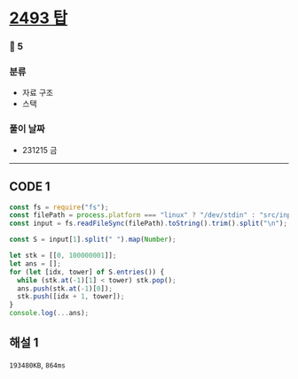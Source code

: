 # [2493 탑](https://www.acmicpc.net/problem/2493)

### 🥇 5

### 분류

- 자료 구조
- 스택

### 풀이 날짜

- 231215 금

---

## CODE 1

```javascript
const fs = require("fs");
const filePath = process.platform === "linux" ? "/dev/stdin" : "src/input.txt";
const input = fs.readFileSync(filePath).toString().trim().split("\n");

const S = input[1].split(" ").map(Number);

let stk = [[0, 100000001]];
let ans = [];
for (let [idx, tower] of S.entries()) {
  while (stk.at(-1)[1] < tower) stk.pop();
  ans.push(stk.at(-1)[0]);
  stk.push([idx + 1, tower]);
}
console.log(...ans);
```

## 해설 1

`193480KB`, `864ms`

